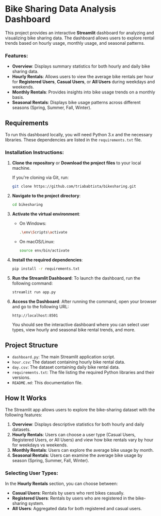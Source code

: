 # Bike Sharing Data Analysis Dashboard

This project provides an interactive **Streamlit** dashboard for analyzing and visualizing bike sharing data. The dashboard allows users to explore rental trends based on hourly usage, monthly usage, and seasonal patterns.

### Features:
- **Overview**: Displays summary statistics for both hourly and daily bike sharing data.
- **Hourly Rentals**: Allows users to view the average bike rentals per hour for **Registered Users**, **Casual Users**, or **All Users** during weekdays and weekends.
- **Monthly Rentals**: Provides insights into bike usage trends on a monthly basis.
- **Seasonal Rentals**: Displays bike usage patterns across different seasons (Spring, Summer, Fall, Winter).

## Requirements

To run this dashboard locally, you will need Python 3.x and the necessary libraries. These dependencies are listed in the `requirements.txt` file.

### Installation Instructions:

1. **Clone the repository** or **Download the project files** to your local machine.

   If you're cloning via Git, run:
   ```bash
   git clone https://github.com/triababtista/bikesharing.git
   ```

2. **Navigate to the project directory**:
   ```bash
   cd bikesharing
   ```

3. **Activate the virtual environment**:
   - On Windows:
     ```bash
     .\env\Scripts\activate
     ```
   - On macOS/Linux:
     ```bash
     source env/bin/activate
     ```

4. **Install the required dependencies**:
   ```bash
   pip install -r requirements.txt
   ```

5. **Run the Streamlit Dashboard**:
   To launch the dashboard, run the following command:
   ```bash
   streamlit run app.py
   ```

6. **Access the Dashboard**:
   After running the command, open your browser and go to the following URL:
   ```bash
   http://localhost:8501
   ```

   You should see the interactive dashboard where you can select user types, view hourly and seasonal bike rental trends, and more.

## Project Structure

- `dashboard.py`: The main Streamlit application script.
- `hour.csv`: The dataset containing hourly bike rental data.
- `day.csv`: The dataset containing daily bike rental data.
- `requirements.txt`: The file listing the required Python libraries and their versions.
- `README.md`: This documentation file.

## How It Works

The Streamlit app allows users to explore the bike-sharing dataset with the following features:

1. **Overview**: Displays descriptive statistics for both hourly and daily datasets.
2. **Hourly Rentals**: Users can choose a user type (Casual Users, Registered Users, or All Users) and view how bike rentals vary by hour for weekdays vs weekends.
3. **Monthly Rentals**: Users can explore the average bike usage by month.
4. **Seasonal Rentals**: Users can examine the average bike usage by season (Spring, Summer, Fall, Winter).

### Selecting User Types:
In the **Hourly Rentals** section, you can choose between:
- **Casual Users**: Rentals by users who rent bikes casually.
- **Registered Users**: Rentals by users who are registered in the bike-sharing system.
- **All Users**: Aggregated data for both registered and casual users.
